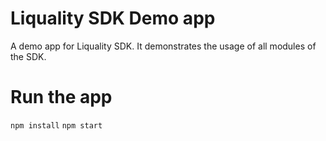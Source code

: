 # Liquality SDK Demo app

A demo app for Liquality SDK. It demonstrates the usage of all modules of the SDK.

# Run the app

`npm install`
`npm start`
